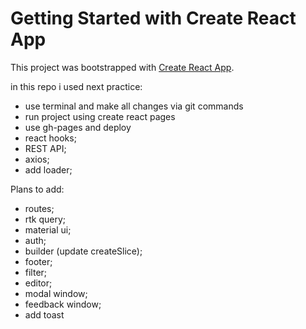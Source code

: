 # Getting Started with Create React App

This project was bootstrapped with [Create React App](https://github.com/facebook/create-react-app).

in this repo i used next practice:

- use terminal and make all changes via git commands
- run project using create react pages
- use gh-pages and deploy
- react hooks;
- REST API;
- axios;
- add loader;

Plans to add:

- routes;
- rtk query;
- material ui;
- auth;
- builder (update createSlice);
- footer;
- filter;
- editor;
- modal window;
- feedback window;
- add toast
